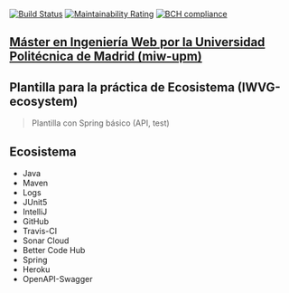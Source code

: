 [![Build Status](https://travis-ci.org/GameEngineers/iwvg-ecosystem-jorge-garrido.svg?branch=develop)](https://travis-ci.org/GameEngineers/iwvg-ecosystem-jorge-garrido)
[![Maintainability Rating](https://sonarcloud.io/api/project_badges/measure?project=es.upm.miw%3Aiwvg-ecosystem-jorge-garrido&metric=sqale_rating)](https://sonarcloud.io/dashboard?id=es.upm.miw%3Aiwvg-ecosystem-jorge-garrido)
[![BCH compliance](https://bettercodehub.com/edge/badge/GameEngineers/iwvg-ecosystem-jorge-garrido?branch=master)](https://bettercodehub.com/)

## [Máster en Ingeniería Web por la Universidad Politécnica de Madrid (miw-upm)](http://miw.etsisi.upm.es)
## Plantilla para la práctica de Ecosistema (IWVG-ecosystem)
> Plantilla con Spring básico (API, test) 

## Ecosistema
* Java
* Maven
* Logs
* JUnit5
* IntelliJ
* GitHub
* Travis-CI
* Sonar Cloud
* Better Code Hub
* Spring
* Heroku
* OpenAPI-Swagger
